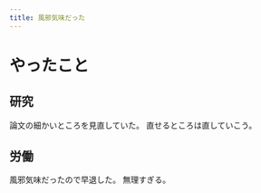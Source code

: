 ```yaml
---
title: 風邪気味だった
---
```


# やったこと

## 研究

論文の細かいところを見直していた。
直せるところは直していこう。

## 労働

風邪気味だったので早退した。
無理すぎる。
